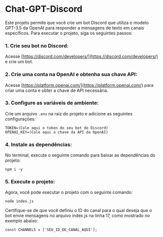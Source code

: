 # Chat-GPT-Discord

Este projeto permite que você crie um bot Discord que utiliza o modelo GPT-3.5 da OpenAI para responder a mensagens de texto em canais específicos. Para executar o projeto, siga os seguintes passos:

### 1. Crie seu bot no Discord:

Acesse [https://discord.com/developers/](https://discord.com/developers/) e crie um bot.

### 2. Crie uma conta na OpenAI e obtenha sua chave API:

Acesse [https://platform.openai.com/](https://platform.openai.com/) para criar uma conta e obter a chave de API necessária.

### 3. Configure as variáveis de ambiente: 

Crie um arquivo `.env` na raiz do projeto e adicione as seguintes configurações:

```
TOKEN=(Cole aqui o token do seu bot do Discord)
OPENAI_KEY=(Cole aqui a chave da API da OpenAI)
```


### 4. Instale as dependências:

No terminal, execute o seguinte comando para baixar as dependências do projeto:

```
npm i -y
```


### 5. Execute o projeto:

Agora, você pode executar o projeto com o seguinte comando:

```
node index.js
```


Certifique-se de que você definiu o ID do canal para o qual deseja que o bot envie mensagens no arquivo index.js na linha 17, como mostrado no exemplo abaixo:

```
const CHANNELS = ['SEU_ID_DE_CANAL_AQUI'];
```
